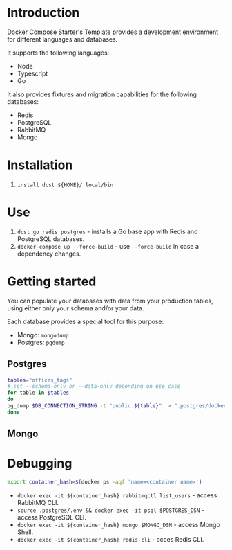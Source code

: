 # Introduction

Docker Compose Starter's Template provides a development
environment for different languages and databases.

It supports the following languages:

* Node
* Typescript
* Go

It also provides fixtures and migration capabilities for the following
databases:

* Redis
* PostgreSQL
* RabbitMQ
* Mongo

# Installation

1. `install dcst ${HOME}/.local/bin`

# Use

1. `dcst go redis postgres` - installs a Go base app with Redis and
   PostgreSQL databases.
2. `docker-compose up --force-build` -  use `--force-build` in case a
   dependency changes.

# Getting started

You can populate your databases with data from your production
tables, using either only your schema and/or your data.

Each database provides a special tool for this purpose:

* Mongo: `mongodump`
* Postgres: `pgdump`

## Postgres

```bash
tables="offices_tags"
# set --schema-only or --data-only depending on use case
for table in $tables
do
pg_dump $DB_CONNECTION_STRING -t "public.${table}"  > ".postgres/docker-entrypoint-initdb.d/${table}.sql"
done
```

## Mongo


# Debugging

```bash
export container_hash=$(docker ps -aqf 'name=<container name>')
```

* `docker exec -it ${container_hash} rabbitmqctl list_users` - access RabbitMQ CLI.
* `source .postgres/.env && docker exec -it psql $POSTGRES_DSN` - access
	PostgreSQL CLI.
* `docker exec -it ${container_hash} mongo $MONGO_DSN` - access Mongo Shell.
* `docker exec -it ${container_hash} redis-cli` - acces Redis CLI.
